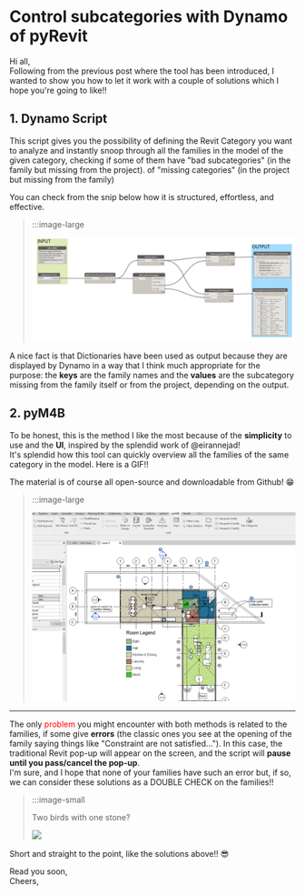 <!-- {
"createdAt": "Aug 7, 1993",
"title": "Control subcategories with Dynamo of pyRevit",
"tags": ["Dynamo", "Revit API", "Python", "pyM4B"],
"votes": 0,
"views": 1295,
"published": true
} -->

# Control subcategories with Dynamo of pyRevit

Hi all, <br />
Following from the previous post where the tool has been introduced, I wanted to show you how to let it work with a couple of solutions which I hope you're going to like!!

## 1. Dynamo Script

This script gives you the possibility of defining the Revit Category you want to analyze and instantly snoop through all the families in the model of the given category, checking if some of them have "bad subcategories" (in the family but missing from the project). of "missing categories" (in the project but missing from the family)

You can check from the snip below how it is structured, effortless, and effective.

> :::image-large
>
> ![](./media/control-fam-subcategories.png)

A nice fact is that Dictionaries have been used as output because they are displayed by Dynamo in a way that I think much appropriate for the purpose: the **keys** are the family names and the **values** are the subcategory missing from the family itself or from the project, depending on the output.

## 2. pyM4B

To be honest, this is the method I like the most because of the **simplicity** to use and the **UI**, inspired by the splendid work of @eirannejad!<br />
It's splendid how this tool can quickly overview all the families of the same category in the model. Here is a GIF!!

The material is of course all open-source and downloadable from Github! 😁

> :::image-large
>
> ![](./media/control-fam-subcategories-gif.gif)

---

The only <span style="color:red">problem</span> you might encounter with both methods is related to the families, if some give **errors** (the classic ones you see at the opening of the family saying things like "Constraint are not satisfied..."). In this case, the traditional Revit pop-up will appear on the screen, and the script will **pause until you pass/cancel the pop-up**.<br />
I'm sure, and I hope that none of your families have such an error but, if so, we can consider these solutions as a DOUBLE CHECK on the families!!

> :::image-small
>
> Two birds with one stone?
>
> ![](https://media3.giphy.com/media/ZOaJaArjRaHJe/giphy.gif)

Short and straight to the point, like the solutions above!! 😎

Read you soon,<br />
Cheers,
